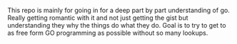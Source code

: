 This repo is mainly for going in for a deep part by part understanding of go. Really getting romantic with it and not just getting the gist but understanding they why the things do what they do. Goal is to try to get to as free form GO programming as possible without so many lookups.